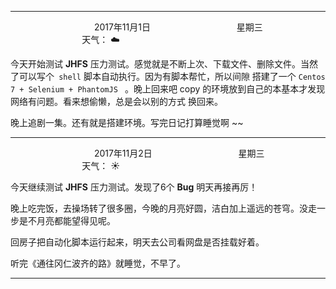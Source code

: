 ***
&nbsp;&nbsp;&nbsp;&nbsp;&nbsp;&nbsp;&nbsp;&nbsp;&nbsp;&nbsp;&nbsp;&nbsp;&nbsp;&nbsp;&nbsp;&nbsp;&nbsp;&nbsp;
&nbsp;&nbsp;&nbsp;&nbsp;&nbsp;&nbsp;&nbsp;&nbsp;&nbsp;&nbsp;&nbsp;&nbsp;&nbsp;&nbsp;           2017年11月1日
&nbsp;&nbsp;&nbsp;&nbsp;&nbsp;&nbsp;&nbsp;&nbsp;&nbsp;&nbsp;&nbsp;&nbsp;&nbsp;&nbsp;&nbsp;&nbsp;&nbsp;&nbsp;
&nbsp;&nbsp;&nbsp;&nbsp;&nbsp;&nbsp;&nbsp;&nbsp;&nbsp;&nbsp;&nbsp;&nbsp;&nbsp;&nbsp;                星期三
&nbsp;&nbsp;&nbsp;&nbsp;&nbsp;&nbsp;&nbsp;&nbsp;&nbsp;&nbsp;&nbsp;&nbsp;&nbsp;&nbsp;&nbsp;&nbsp;&nbsp;&nbsp;
&nbsp;&nbsp;&nbsp;&nbsp;&nbsp;&nbsp;&nbsp;&nbsp;&nbsp;&nbsp;&nbsp;&nbsp;&nbsp;&nbsp;&nbsp;&nbsp;&nbsp;&nbsp;
&nbsp;&nbsp;&nbsp;&nbsp;&nbsp;&nbsp;&nbsp;&nbsp;&nbsp;                                       天气： :cloud:
 

今天开始测试 **JHFS** 压力测试。感觉就是不断上次、下载文件、删除文件。当然了可以写个` shell` 脚本自动执行。因为有脚本帮忙，所以间隙
搭建了一个 `Centos 7 + Selenium + PhantomJS ` 。晚上回来吧 copy 的环境放到自己的本基本才发现网络有问题。看来想偷懒，总是会以别的方式
换回来。

晚上追剧一集。还有就是搭建环境。写完日记打算睡觉啊 ~~

***

&nbsp;&nbsp;&nbsp;&nbsp;&nbsp;&nbsp;&nbsp;&nbsp;&nbsp;&nbsp;&nbsp;&nbsp;&nbsp;&nbsp;&nbsp;&nbsp;&nbsp;&nbsp;
&nbsp;&nbsp;&nbsp;&nbsp;&nbsp;&nbsp;&nbsp;&nbsp;&nbsp;&nbsp;&nbsp;&nbsp;&nbsp;&nbsp;           2017年11月2日
&nbsp;&nbsp;&nbsp;&nbsp;&nbsp;&nbsp;&nbsp;&nbsp;&nbsp;&nbsp;&nbsp;&nbsp;&nbsp;&nbsp;&nbsp;&nbsp;&nbsp;&nbsp;
&nbsp;&nbsp;&nbsp;&nbsp;&nbsp;&nbsp;&nbsp;&nbsp;&nbsp;&nbsp;&nbsp;&nbsp;&nbsp;&nbsp;                星期三
&nbsp;&nbsp;&nbsp;&nbsp;&nbsp;&nbsp;&nbsp;&nbsp;&nbsp;&nbsp;&nbsp;&nbsp;&nbsp;&nbsp;&nbsp;&nbsp;&nbsp;&nbsp;
&nbsp;&nbsp;&nbsp;&nbsp;&nbsp;&nbsp;&nbsp;&nbsp;&nbsp;&nbsp;&nbsp;&nbsp;&nbsp;&nbsp;&nbsp;&nbsp;&nbsp;&nbsp;
&nbsp;&nbsp;&nbsp;&nbsp;&nbsp;&nbsp;&nbsp;&nbsp;&nbsp;                                       天气： :sunny:
 

今天继续测试 **JHFS** 压力测试。发现了6个 **Bug** 明天再接再厉！

晚上吃完饭，去操场转了很多圈，今晚的月亮好圆，洁白加上遥远的苍穹。没走一步是不月亮都能望得见呢。

回房子把自动化脚本运行起来，明天去公司看网盘是否挂载好着。

听完《通往冈仁波齐的路》就睡觉，不早了。

***
